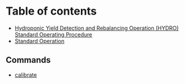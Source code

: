 # Table of contents

* [Hydroponic Yield Detection and Rebalancing Operation (HYDRO) Standard Operating Procedure](README.md)
* [Standard Operation](standard-operation.md)

## Commands

* [calibrate](commands/calibrate.md)
